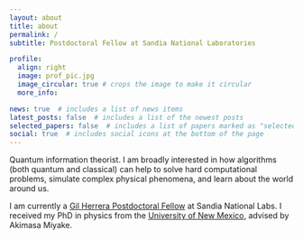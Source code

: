 ```yaml
---
layout: about
title: about
permalink: /
subtitle: Postdoctoral Fellow at Sandia National Laboratories

profile:
  align: right
  image: prof_pic.jpg
  image_circular: true # crops the image to make it circular
  more_info: 

news: true  # includes a list of news items
latest_posts: false  # includes a list of the newest posts
selected_papers: false  # includes a list of papers marked as "selected={true}"
social: true  # includes social icons at the bottom of the page
---
```


Quantum information theorist. I am broadly interested in how algorithms (both quantum and classical) can help to solve hard computational problems, simulate complex physical phenomena, and learn about the world around us.

I am currently a <a href ="https://www.sandia.gov/quantum/gil-herrera-postdoctoral-fellowship/">Gil Herrera Postdoctoral Fellow</a> at Sandia National Labs. I received my PhD in physics from the <a href="http://cquic.unm.edu/">University of New Mexico</a>, advised by Akimasa Miyake.
